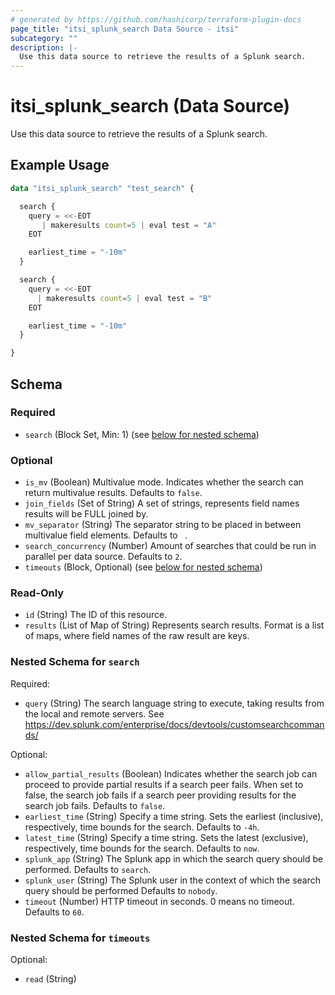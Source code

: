 ```yaml
---
# generated by https://github.com/hashicorp/terraform-plugin-docs
page_title: "itsi_splunk_search Data Source - itsi"
subcategory: ""
description: |-
  Use this data source to retrieve the results of a Splunk search.
---
```


# itsi_splunk_search (Data Source)

Use this data source to retrieve the results of a Splunk search.

## Example Usage

```terraform
data "itsi_splunk_search" "test_search" {

  search {
    query = <<-EOT
       | makeresults count=5 | eval test = "A"
    EOT

    earliest_time = "-10m"
  }

  search {
    query = <<-EOT
      | makeresults count=5 | eval test = "B"
    EOT

    earliest_time = "-10m"
  }

}
```

<!-- schema generated by tfplugindocs -->
## Schema

### Required

- `search` (Block Set, Min: 1) (see [below for nested schema](#nestedblock--search))

### Optional

- `is_mv` (Boolean) Multivalue mode. Indicates whether the search can return multivalue results. Defaults to `false`.
- `join_fields` (Set of String) A set of strings, represents field names results will be FULL joined by.
- `mv_separator` (String) The separator string to be placed in between multivalue field elements. Defaults to `
`.
- `search_concurrency` (Number) Amount of searches that could be run in parallel per data source. Defaults to `2`.
- `timeouts` (Block, Optional) (see [below for nested schema](#nestedblock--timeouts))

### Read-Only

- `id` (String) The ID of this resource.
- `results` (List of Map of String) Represents search results. Format is a list of maps, where field names of the raw result are keys.

<a id="nestedblock--search"></a>
### Nested Schema for `search`

Required:

- `query` (String) The search language string to execute, taking results from the local and remote servers. See https://dev.splunk.com/enterprise/docs/devtools/customsearchcommands/

Optional:

- `allow_partial_results` (Boolean) Indicates whether the search job can proceed to provide partial results if a search peer fails. When set to false, the search job fails if a search peer providing results for the search job fails. Defaults to `false`.
- `earliest_time` (String) Specify a time string. Sets the earliest (inclusive), respectively, time bounds for the search. Defaults to `-4h`.
- `latest_time` (String) Specify a time string. Sets the latest (exclusive), respectively, time bounds for the search. Defaults to `now`.
- `splunk_app` (String) The Splunk app in which the search query should be performed. Defaults to `search`.
- `splunk_user` (String) The Splunk user in the context of which the search query should be performed Defaults to `nobody`.
- `timeout` (Number) HTTP timeout in seconds. 0 means no timeout. Defaults to `60`.


<a id="nestedblock--timeouts"></a>
### Nested Schema for `timeouts`

Optional:

- `read` (String)



